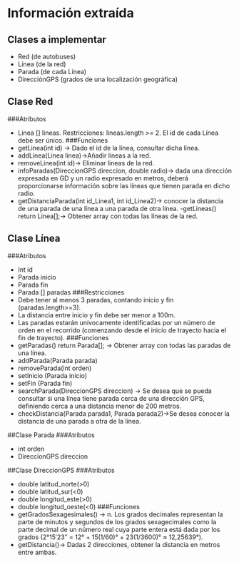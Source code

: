 # Información extraída

## Clases a implementar
- Red (de autobuses)
- Línea (de la red)
- Parada (de cada Línea)
- DirecciónGPS (grados de una localización geográfica)

## Clase Red
###Atributos
- Linea [] lineas. Restricciones: lineas.length >= 2. El id de cada Línea debe ser único.
###Funciones
- getLinea(int id) -> Dado el id de la línea, consultar dicha línea.
- addLinea(Linea linea)->Añadir lineas a la red.
- removeLinea(int id)-> Eliminar lineas de la red.
- infoParadas(DireccionGPS direccion, double radio)-> dada una dirección expresada en GD y un radio expresado en metros, deberá
proporcionarse información sobre las líneas que tienen parada en dicho radio.
- getDistanciaParada(int id_Linea1, int id_Linea2)-> conocer la distancia de una parada de una línea a una parada de otra línea.
-getLineas() return Linea[];-> Obtener array con todas las líneas de la red.
## Clase Línea
###Atributos
- Int id
- Parada inicio
- Parada fin
- Parada [] paradas
###Restricciones
- Debe tener al menos 3 paradas, contando inicio y fin (paradas.length>=3).
- La distancia entre inicio y fin debe ser menor a 100m.
- Las paradas estarán unívocamente identificadas por un número de orden en el recorrido (comenzando desde el inicio de trayecto hacia el fin de trayecto).
###Funciones
- getParadas() return Parada[]; -> Obtener array con todas las paradas de una línea.
- addParada(Parada parada)
- removeParada(int orden)
- setInicio (Parada inicio)
- setFin (Parada fin)
- searchParada(DireccionGPS direccion) -> Se desea que se pueda consultar si una línea tiene parada cerca de una dirección GPS, definiendo cerca a una distancia menor de 200 metros.
- checkDistancia(Parada parada1, Parada parada2)->Se desea conocer la distancia de una parada a otra de la línea.

##Clase Parada
###Atributos
- int orden
- DireccionGPS direccion

##Clase DireccionGPS
###Atributos
- double latitud_norte(>0)
- double latitud_sur(<0)
- double longitud_este(>0)
- double longitud_oeste(<0)
###Funciones
- getGradosSexagesimales() -> n. Los grados decimales representan la
parte de minutos y segundos de los grados sexagecimales como la parte decimal de un número real
cuya parte entera está dada por los grados (2°15′23″ = 12° + 15(1/60)° + 23(1/3600)° ≈ 12,25639°).
- getDistancia()-> Dadas 2 direcciones, obtener la distancia en metros entre ambas.
